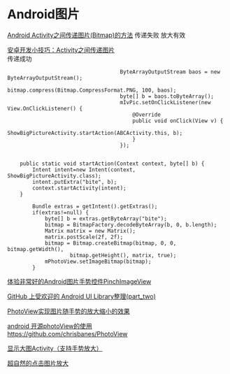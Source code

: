 Android图片
===

[Android Activity之间传递图片(Bitmap)的方法](https://www.jb51.net/article/40747.htm) 
传递失败 放大有效

[安卓开发小技巧：Activity之间传递图片](https://www.jianshu.com/p/e7e856bd17f2)  
传递成功

~~~~
                                    ByteArrayOutputStream baos = new ByteArrayOutputStream();
                                    bitmap.compress(Bitmap.CompressFormat.PNG, 100, baos);
                                    byte[] b = baos.toByteArray();
                                    mIvPic.setOnClickListener(new View.OnClickListener() {
                                        @Override
                                        public void onClick(View v) {
                                            ShowBigPictureActivity.startAction(ABCActivity.this, b);
                                        }
                                    });
                                    
                                    
    public static void startAction(Context context, byte[] b) {
        Intent intent=new Intent(context, ShowBigPictureActivity.class);
        intent.putExtra("bite", b);
        context.startActivity(intent);
    }
    
        Bundle extras = getIntent().getExtras();
        if(extras!=null) {
            byte[] b = extras.getByteArray("bite");
            bitmap = BitmapFactory.decodeByteArray(b, 0, b.length);
            Matrix matrix = new Matrix();
            matrix.postScale(2f, 2f);
            bitmap = Bitmap.createBitmap(bitmap, 0, 0, bitmap.getWidth(),
                    bitmap.getHeight(), matrix, true);
            mPhotoView.setImageBitmap(bitmap);
        }

~~~~

[体验非常好的Android图片手势控件PinchImageView](http://www.codesocang.com/kj-imageview/36647.html)  

[GitHub 上受欢迎的 Android UI Library整理(part_two)](https://blog.csdn.net/longxuanzhigu/article/details/93590773)  


[PhotoView实现图片随手势的放大缩小的效果](https://www.cnblogs.com/ruichenblogs/p/5192893.html)  

[android 开源photoView的使用](https://www.jianshu.com/p/6e38712e310f)  
https://github.com/chrisbanes/PhotoView   


[显示大图Activity（支持手势放大）](https://www.cnblogs.com/zyandroid/p/5013212.html)  

[超自然的点击图片放大](https://www.jianshu.com/p/d59d683609e1)  



